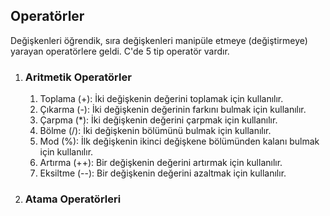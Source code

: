 ## Operatörler

Değişkenleri öğrendik, sıra değişkenleri manipüle etmeye (değiştirmeye) yarayan operatörlere geldi. C'de 5 tip operatör vardır.

1. ### Aritmetik Operatörler
    1. Toplama (+): 
    İki değişkenin değerini toplamak için kullanılır.
    2. Çıkarma (-):
    İki değişkenin değerinin farkını bulmak için kullanılır.
    3. Çarpma (*):
    İki değişkenin değerini çarpmak için kullanılır.
    4. Bölme (/):
    İki değişkenin bölümünü bulmak için kullanılır.
    5. Mod (%):
    İlk değişkenin ikinci değişkene bölümünden kalanı bulmak için kullanılır.
    6. Artırma (++):
    Bir değişkenin değerini artırmak için kullanılır.
    7. Eksiltme (--):
    Bir değişkenin değerini azaltmak için kullanılır.

2. ### Atama Operatörleri